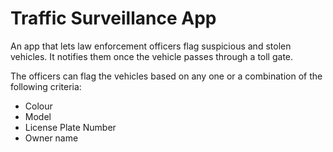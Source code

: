 # Traffic Surveillance App

An app that lets law enforcement officers flag suspicious and stolen vehicles. It notifies them once the vehicle passes through a toll gate.

The officers can flag the vehicles based on any one or a combination of the following criteria:

- Colour
- Model
- License Plate Number
- Owner name
